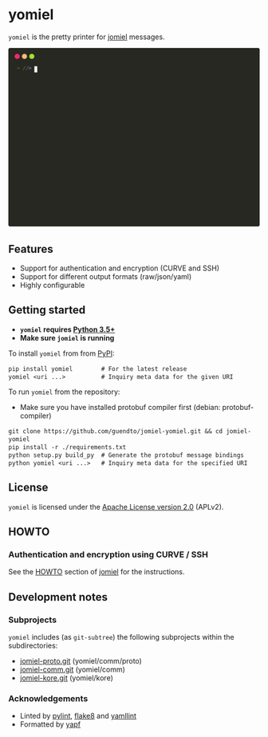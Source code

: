 # yomiel

`yomiel` is the pretty printer for [jomiel][1] messages.

![Example (yomiel)](./docs/examples/yomiel-framed.svg)

## Features

- Support for authentication and encryption (CURVE and SSH)
- Support for different output formats (raw/json/yaml)
- Highly configurable

## Getting started

- **`yomiel` requires [Python 3.5+][22]**
- **Make sure `jomiel` is running**

To install `yomiel` from from [PyPI][24]:

```shell
pip install yomiel        # For the latest release
yomiel <uri ...>          # Inquiry meta data for the given URI
```

To run `yomiel` from the repository:

- Make sure you have installed protobuf compiler first (debian:
  protobuf-compiler)

```shell
git clone https://github.com/guendto/jomiel-yomiel.git && cd jomiel-yomiel
pip install -r ./requirements.txt
python setup.py build_py  # Generate the protobuf message bindings
python yomiel <uri ...>   # Inquiry meta data for the specified URI
```

## License

`yomiel` is licensed under the [Apache License version 2.0][23] (APLv2).

## HOWTO

### Authentication and encryption using CURVE / SSH

See the [HOWTO][10] section of [jomiel][1] for the instructions.

## Development notes

### Subprojects

`yomiel` includes (as `git-subtree`) the following subprojects within
the subdirectories:

- [jomiel-proto.git][3] (yomiel/comm/proto)
- [jomiel-comm.git][2]  (yomiel/comm)
- [jomiel-kore.git][4]  (yomiel/kore)

### Acknowledgements

- Linted by [pylint][25], [flake8][26] and [yamllint][27]
- Formatted by [yapf][28]

[1]: https://github.com/guendto/jomiel/
[2]: https://github.com/guendto/jomiel-comm/
[3]: https://github.com/guendto/jomiel-proto/
[4]: https://github.com/guendto/jomiel-kore/
[10]: https://github.com/guendto/jomiel/#howto
[22]: https://www.python.org/about/gettingstarted/
[23]: https://tldrlegal.com/license/apache-license-2.0-(apache-2.0)
[24]: https://pypi.org/
[25]: https://pypi.org/project/pylint/
[26]: https://pypi.org/project/flake8/
[27]: https://pypi.org/project/yamllint/
[28]: https://pypi.org/project/yapf/
